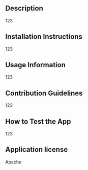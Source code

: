 ## 

 ## Description

123

 ## Installation Instructions

123

 ## Usage Information

123

 ## Contribution Guidelines

123

 ## How to Test the App

123

 ## Application license

Apache